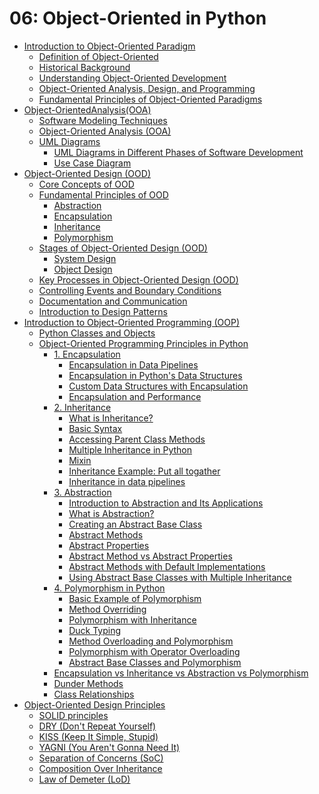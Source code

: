 # 06: Object-Oriented in Python

- [Introduction to Object-Oriented Paradigm](https://github.com/behnamyazdan/PythonForDataEngineeringCourse/blob/main/06-ObjectOrientedProgramming/01-ObjectOrientedParadigm.md#introduction-to-object-oriented-paradigm)
  - [Definition of Object-Oriented](https://github.com/behnamyazdan/PythonForDataEngineeringCourse/blob/main/06-ObjectOrientedProgramming/01-ObjectOrientedParadigm.md#definition-of-object-oriented)
  - [Historical Background](https://github.com/behnamyazdan/PythonForDataEngineeringCourse/blob/main/06-ObjectOrientedProgramming/01-ObjectOrientedParadigm.md#historical-background)
  - [Understanding Object-Oriented Development](https://github.com/behnamyazdan/PythonForDataEngineeringCourse/blob/main/06-ObjectOrientedProgramming/01-ObjectOrientedParadigm.md#understanding-object-oriented-development)
  - [Object-Oriented Analysis, Design, and Programming](https://github.com/behnamyazdan/PythonForDataEngineeringCourse/blob/main/06-ObjectOrientedProgramming/01-ObjectOrientedParadigm.md#object-oriented-analysis-design-and-programming)
  - [Fundamental Principles of Object-Oriented Paradigms](https://github.com/behnamyazdan/PythonForDataEngineeringCourse/blob/main/06-ObjectOrientedProgramming/01-ObjectOrientedParadigm.md#fundamental-principles-of-object-oriented-paradigms)
- [Object-OrientedAnalysis(OOA)](https://github.com/behnamyazdan/PythonForDataEngineeringCourse/blob/main/06-ObjectOrientedProgramming/02-Object-OrientedAnalysis(OOA).md)
  - [Software Modeling Techniques](https://github.com/behnamyazdan/PythonForDataEngineeringCourse/blob/main/06-ObjectOrientedProgramming/02-Object-OrientedAnalysis(OOA).md#software-modeling-techniques)
  - [Object-Oriented Analysis (OOA)](https://github.com/behnamyazdan/PythonForDataEngineeringCourse/blob/main/06-ObjectOrientedProgramming/02-Object-OrientedAnalysis(OOA).md#object-oriented-analysis-ooa)
  - [UML Diagrams](https://github.com/behnamyazdan/PythonForDataEngineeringCourse/blob/main/06-ObjectOrientedProgramming/02-Object-OrientedAnalysis(OOA).md#uml-diagrams)
    - [UML Diagrams in Different Phases of Software Development](https://github.com/behnamyazdan/PythonForDataEngineeringCourse/blob/main/06-ObjectOrientedProgramming/02-Object-OrientedAnalysis(OOA).md#uml-diagrams-in-different-phases-of-software-development)
    - [Use Case Diagram](https://github.com/behnamyazdan/PythonForDataEngineeringCourse/blob/main/06-ObjectOrientedProgramming/02-Object-OrientedAnalysis(OOA).md#use-case-diagram)
- [Object-Oriented Design (OOD)](https://github.com/behnamyazdan/PythonForDataEngineeringCourse/blob/main/06-ObjectOrientedProgramming/03-ObjectOrientedDesign(OOD).md#object-oriented-design-ood)
  - [Core Concepts of OOD](https://github.com/behnamyazdan/PythonForDataEngineeringCourse/blob/main/06-ObjectOrientedProgramming/03-ObjectOrientedDesign(OOD).md#core-concepts-of-ood)
  - [Fundamental Principles of OOD](https://github.com/behnamyazdan/PythonForDataEngineeringCourse/blob/main/06-ObjectOrientedProgramming/03-ObjectOrientedDesign(OOD).md#fundamental-principles-of-ood)
    - [Abstraction](https://github.com/behnamyazdan/PythonForDataEngineeringCourse/blob/main/06-ObjectOrientedProgramming/03-ObjectOrientedDesign(OOD).md#abstraction)
    - [Encapsulation](https://github.com/behnamyazdan/PythonForDataEngineeringCourse/blob/main/06-ObjectOrientedProgramming/03-ObjectOrientedDesign(OOD).md#encapsulation)
    - [Inheritance](https://github.com/behnamyazdan/PythonForDataEngineeringCourse/blob/main/06-ObjectOrientedProgramming/03-ObjectOrientedDesign(OOD).md#inheritance)
    - [Polymorphism](https://github.com/behnamyazdan/PythonForDataEngineeringCourse/blob/main/06-ObjectOrientedProgramming/03-ObjectOrientedDesign(OOD).md#polymorphism)
  - [Stages of Object-Oriented Design (OOD)](https://github.com/behnamyazdan/PythonForDataEngineeringCourse/blob/main/06-ObjectOrientedProgramming/03-ObjectOrientedDesign(OOD).md#stages-of-object-oriented-design-ood)
      - [System Design](https://github.com/behnamyazdan/PythonForDataEngineeringCourse/blob/main/06-ObjectOrientedProgramming/03-ObjectOrientedDesign(OOD).md#system-design)
      - [Object Design](https://github.com/behnamyazdan/PythonForDataEngineeringCourse/blob/main/06-ObjectOrientedProgramming/03-ObjectOrientedDesign(OOD).md#object-design)
  - [Key Processes in Object-Oriented Design (OOD)](https://github.com/behnamyazdan/PythonForDataEngineeringCourse/blob/main/06-ObjectOrientedProgramming/03-ObjectOrientedDesign(OOD).md#key-processes-in-object-oriented-design-ood)
  - [Controlling Events and Boundary Conditions](https://github.com/behnamyazdan/PythonForDataEngineeringCourse/blob/main/06-ObjectOrientedProgramming/03-ObjectOrientedDesign(OOD).md#controlling-events-and-boundary-conditions)
  - [Documentation and Communication](https://github.com/behnamyazdan/PythonForDataEngineeringCourse/blob/main/06-ObjectOrientedProgramming/03-ObjectOrientedDesign(OOD).md#documentation-and-communication)
  - [Introduction to Design Patterns](https://github.com/behnamyazdan/PythonForDataEngineeringCourse/blob/main/06-ObjectOrientedProgramming/03-ObjectOrientedDesign(OOD).md#introduction-to-design-patterns)
- [Introduction to Object-Oriented Programming (OOP)](https://github.com/behnamyazdan/PythonForDataEngineeringCourse/blob/main/06-ObjectOrientedProgramming/04-ObjectOrientedProgramming(OOP).md#introduction-to-oop-in-python)
  - [Python Classes and Objects](https://github.com/behnamyazdan/PythonForDataEngineeringCourse/blob/main/06-ObjectOrientedProgramming/04-ObjectOrientedProgramming(OOP).md#python-classes-and-objects)
  - [Object-Oriented Programming Principles in Python](https://github.com/behnamyazdan/PythonForDataEngineeringCourse/blob/main/06-ObjectOrientedProgramming/04-ObjectOrientedProgramming(OOP).md#object-oriented-programming-principles-in-python)
    - [1. Encapsulation](https://github.com/behnamyazdan/PythonForDataEngineeringCourse/blob/main/06-ObjectOrientedProgramming/04-ObjectOrientedProgramming(OOP).md#1-encapsulation)
      - [Encapsulation in Data Pipelines](https://github.com/behnamyazdan/PythonForDataEngineeringCourse/blob/main/06-ObjectOrientedProgramming/04-ObjectOrientedProgramming(OOP).md#encapsulation-in-data-pipelines)
      - [Encapsulation in Python's Data Structures](https://github.com/behnamyazdan/PythonForDataEngineeringCourse/blob/main/06-ObjectOrientedProgramming/04-ObjectOrientedProgramming(OOP).md#encapsulation-in-pythons-data-structures)
      - [Custom Data Structures with Encapsulation](https://github.com/behnamyazdan/PythonForDataEngineeringCourse/blob/main/06-ObjectOrientedProgramming/04-ObjectOrientedProgramming(OOP).md#custom-data-structures-with-encapsulation)
      - [Encapsulation and Performance](https://github.com/behnamyazdan/PythonForDataEngineeringCourse/blob/main/06-ObjectOrientedProgramming/04-ObjectOrientedProgramming(OOP).md#encapsulation-and-performance)
    - [2. Inheritance](https://github.com/behnamyazdan/PythonForDataEngineeringCourse/blob/main/06-ObjectOrientedProgramming/04-ObjectOrientedProgramming(OOP).md#2-inheritance)
      - [What is Inheritance?](https://github.com/behnamyazdan/PythonForDataEngineeringCourse/blob/main/06-ObjectOrientedProgramming/04-ObjectOrientedProgramming(OOP).md#what-is-inheritance)
      - [Basic Syntax](https://github.com/behnamyazdan/PythonForDataEngineeringCourse/blob/main/06-ObjectOrientedProgramming/04-ObjectOrientedProgramming(OOP).md#basic-syntax)
      - [Accessing Parent Class Methods](https://github.com/behnamyazdan/PythonForDataEngineeringCourse/blob/main/06-ObjectOrientedProgramming/04-ObjectOrientedProgramming(OOP).md#accessing-parent-class-methods)
      - [Multiple Inheritance in Python](https://github.com/behnamyazdan/PythonForDataEngineeringCourse/blob/main/06-ObjectOrientedProgramming/04-ObjectOrientedProgramming(OOP).md#multiple-inheritance-in-python)
      - [Mixin](https://github.com/behnamyazdan/PythonForDataEngineeringCourse/blob/main/06-ObjectOrientedProgramming/04-ObjectOrientedProgramming(OOP).md#mixin)
      - [Inheritance Example: Put all togather](https://github.com/behnamyazdan/PythonForDataEngineeringCourse/blob/main/06-ObjectOrientedProgramming/04-ObjectOrientedProgramming(OOP).md#inheritance-example-put-all-togather)
      - [Inheritance in data pipelines](https://github.com/behnamyazdan/PythonForDataEngineeringCourse/blob/main/06-ObjectOrientedProgramming/04-ObjectOrientedProgramming(OOP).md#inheritance-in-data-pipelines)
    - [3. Abstraction](https://github.com/behnamyazdan/PythonForDataEngineeringCourse/blob/main/06-ObjectOrientedProgramming/04-ObjectOrientedProgramming(OOP).md#3-abstraction)
      - [Introduction to Abstraction and Its Applications](https://github.com/behnamyazdan/PythonForDataEngineeringCourse/blob/main/06-ObjectOrientedProgramming/04-ObjectOrientedProgramming(OOP).md#introduction-to-abstraction-and-its-applications)
      - [What is Abstraction?](https://github.com/behnamyazdan/PythonForDataEngineeringCourse/blob/main/06-ObjectOrientedProgramming/04-ObjectOrientedProgramming(OOP).md#what-is-abstraction)
      - [Creating an Abstract Base Class](https://github.com/behnamyazdan/PythonForDataEngineeringCourse/blob/main/06-ObjectOrientedProgramming/04-ObjectOrientedProgramming(OOP).md#creating-an-abstract-base-class)
      - [Abstract Methods](https://github.com/behnamyazdan/PythonForDataEngineeringCourse/blob/main/06-ObjectOrientedProgramming/04-ObjectOrientedProgramming(OOP).md#abstract-methods)
      - [Abstract Properties](https://github.com/behnamyazdan/PythonForDataEngineeringCourse/blob/main/06-ObjectOrientedProgramming/04-ObjectOrientedProgramming(OOP).md#abstract-properties)
      - [Abstract Method vs Abstract Properties](https://github.com/behnamyazdan/PythonForDataEngineeringCourse/blob/main/06-ObjectOrientedProgramming/04-ObjectOrientedProgramming(OOP).md#abstract-method-vs-abstract-properties)
      - [Abstract Methods with Default Implementations](https://github.com/behnamyazdan/PythonForDataEngineeringCourse/blob/main/06-ObjectOrientedProgramming/04-ObjectOrientedProgramming(OOP).md#abstract-methods-with-default-implementations)
      - [Using Abstract Base Classes with Multiple Inheritance](https://github.com/behnamyazdan/PythonForDataEngineeringCourse/blob/main/06-ObjectOrientedProgramming/04-ObjectOrientedProgramming(OOP).md#using-abstract-base-classes-with-multiple-inheritance)
    - [4. Polymorphism in Python](https://github.com/behnamyazdan/PythonForDataEngineeringCourse/blob/main/06-ObjectOrientedProgramming/04-ObjectOrientedProgramming(OOP).md#4-polymorphism-in-python)
      - [Basic Example of Polymorphism](https://github.com/behnamyazdan/PythonForDataEngineeringCourse/blob/main/06-ObjectOrientedProgramming/04-ObjectOrientedProgramming(OOP).md#basic-example-of-polymorphism)
      - [Method Overriding](https://github.com/behnamyazdan/PythonForDataEngineeringCourse/blob/main/06-ObjectOrientedProgramming/04-ObjectOrientedProgramming(OOP).md#method-overriding-1)
      - [Polymorphism with Inheritance](https://github.com/behnamyazdan/PythonForDataEngineeringCourse/blob/main/06-ObjectOrientedProgramming/04-ObjectOrientedProgramming(OOP).md#polymorphism-with-inheritance)
      - [Duck Typing](https://github.com/behnamyazdan/PythonForDataEngineeringCourse/blob/main/06-ObjectOrientedProgramming/04-ObjectOrientedProgramming(OOP).md#duck-typing)
      - [Method Overloading and Polymorphism](https://github.com/behnamyazdan/PythonForDataEngineeringCourse/blob/main/06-ObjectOrientedProgramming/04-ObjectOrientedProgramming(OOP).md#method-overloading-and-polymorphism)
      - [Polymorphism with Operator Overloading](https://github.com/behnamyazdan/PythonForDataEngineeringCourse/blob/main/06-ObjectOrientedProgramming/04-ObjectOrientedProgramming(OOP).md#polymorphism-with-operator-overloading)
      - [Abstract Base Classes and Polymorphism](https://github.com/behnamyazdan/PythonForDataEngineeringCourse/blob/main/06-ObjectOrientedProgramming/04-ObjectOrientedProgramming(OOP).md#abstract-base-classes-and-polymorphism)
    - [Encapsulation vs Inheritance vs Abstraction vs Polymorphism](https://github.com/behnamyazdan/PythonForDataEngineeringCourse/blob/main/06-ObjectOrientedProgramming/04-ObjectOrientedProgramming(OOP).md#encapsulation-vs-inheritance-vs-abstraction-vs-polymorphism)
    - [Dunder Methods](https://github.com/behnamyazdan/PythonForDataEngineeringCourse/blob/main/06-ObjectOrientedProgramming/04-ObjectOrientedProgramming(OOP).md#dunder-methods)
    - [Class Relationships](https://github.com/behnamyazdan/PythonForDataEngineeringCourse/blob/main/06-ObjectOrientedProgramming/04-ObjectOrientedProgramming(OOP).md#class-relationships)
- [Object-Oriented Design Principles](https://github.com/behnamyazdan/PythonForDataEngineeringCourse/blob/main/06-ObjectOrientedProgramming/06-Object-OrientedDesignPrinciples.md#oop-design-principles)
  - [SOLID principles](https://github.com/behnamyazdan/PythonForDataEngineeringCourse/blob/main/06-ObjectOrientedProgramming/06-Object-OrientedDesignPrinciples.md#solid-principles)
  - [DRY (Don't Repeat Yourself)](https://github.com/behnamyazdan/PythonForDataEngineeringCourse/blob/main/06-ObjectOrientedProgramming/06-Object-OrientedDesignPrinciples.md#dry-dont-repeat-yourself)
  - [KISS (Keep It Simple, Stupid)](https://github.com/behnamyazdan/PythonForDataEngineeringCourse/blob/main/06-ObjectOrientedProgramming/06-Object-OrientedDesignPrinciples.md#kiss-keep-it-simple-stupid)
  - [YAGNI (You Aren't Gonna Need It)](https://github.com/behnamyazdan/PythonForDataEngineeringCourse/blob/main/06-ObjectOrientedProgramming/06-Object-OrientedDesignPrinciples.md#yagni-you-arent-gonna-need-it)
  - [Separation of Concerns (SoC)](https://github.com/behnamyazdan/PythonForDataEngineeringCourse/blob/main/06-ObjectOrientedProgramming/06-Object-OrientedDesignPrinciples.md#separation-of-concerns-soc)
  - [Composition Over Inheritance](https://github.com/behnamyazdan/PythonForDataEngineeringCourse/blob/main/06-ObjectOrientedProgramming/06-Object-OrientedDesignPrinciples.md#composition-over-inheritance)
  - [Law of Demeter (LoD)](https://github.com/behnamyazdan/PythonForDataEngineeringCourse/blob/main/06-ObjectOrientedProgramming/06-Object-OrientedDesignPrinciples.md#law-of-demeter-lod)